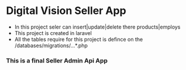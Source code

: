 # Digital Vision Seller App

-   In this project seler can insert|update|delete there products|employs
-   This project is created in laravel
-   All the tables require for this project is defince on the /databases/migrations/...\*.php

### This is a final Seller Admin Api App
